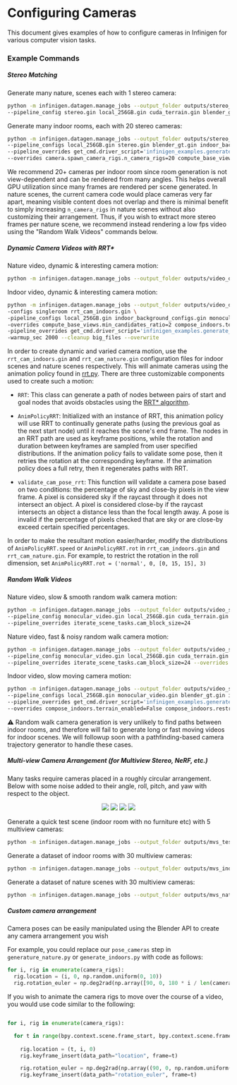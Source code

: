 # Configuring Cameras

This document gives examples of how to configure cameras in Infinigen for various computer vision tasks.

### Example Commands

##### Stereo Matching

Generate many nature, scenes each with 1 stereo camera:
```bash
python -m infinigen.datagen.manage_jobs --output_folder outputs/stereo_nature --num_scenes 30 \
--pipeline_config stereo.gin local_256GB.gin cuda_terrain.gin blender_gt.gin --configs high_quality_terrain
```

Generate many indoor rooms, each with 20 stereo cameras:
```bash
python -m infinigen.datagen.manage_jobs --output_folder outputs/stereo_indoors --num_scenes 30 \
--pipeline_configs local_256GB.gin stereo.gin blender_gt.gin indoor_background_configs.gin --configs singleroom \
--pipeline_overrides get_cmd.driver_script='infinigen_examples.generate_indoors' \
--overrides camera.spawn_camera_rigs.n_camera_rigs=20 compute_base_views.min_candidates_ratio=2 compose_indoors.terrain_enabled=False compose_indoors.restrict_single_supported_roomtype=True
```

We recommend 20+ cameras per indoor room since room generation is not view-dependent and can be rendered from many angles. This helps overall GPU utilization since many frames are rendered per scene generated. In nature scenes, the current camera code would place cameras very far apart, meaning visible content does not overlap and there is minimal benefit to simply increasing `n_camera_rigs` in nature scenes without also customizing their arrangement. Thus, if you wish to extract more stereo frames per nature scene, we recommend instead rendering a low fps video using the "Random Walk Videos" commands below. 

##### Dynamic Camera Videos with RRT*

Nature video, dynamic & interesting camera motion:

```bash
python -m infinigen.datagen.manage_jobs --output_folder outputs/video_dynamic_nature --num_scenes 30 --configs high_quality_terrain.gin rrt_cam_nature.gin --pipeline_configs local_256GB.gin blender_gt.gin monocular_video --pipeline_overrides manage_datagen_jobs.num_concurrent=15 iterate_scene_tasks.cam_block_size=24 iterate_scene_tasks.frame_range=[1,200] --overrides fine_terrain.mesher_backend=OcMesher --warmup_sec 2000 --cleanup big_files --overwrite
```

Indoor video, dynamic & interesting camera motion:

```bash
python -m infinigen.datagen.manage_jobs --output_folder outputs/video_dynamic_indoor --num_scenes 30 \
-configs singleroom rrt_cam_indoors.gin \
-pipeline_configs local_256GB.gin indoor_background_configs.gin monocular_video \
-overrides compute_base_views.min_candidates_ratio=2 compose_indoors.terrain_enabled=False compose_indoors.restrict_single_supported_roomtype=True \
-pipeline_overrides get_cmd.driver_script='infinigen_examples.generate_indoors' iterate_scene_tasks.frame_range=[1,300] \
-warmup_sec 2000 --cleanup big_files --overwrite
```

In order to create dynamic and varied camera motion, use the `rrt_cam_indoors.gin` and `rrt_cam_nature.gin` configuration files for indoor scenes and nature scenes respectively. This will animate cameras using the animation policy found in [rrt.py](../infinigen/core/util/rrt.py/.py). There are three customizable components used to create such a motion:

- `RRT`: This class can generate a path of nodes between pairs of start and goal nodes that avoids obstacles using the [RRT* algorithm](https://en.wikipedia.org/wiki/Rapidly_exploring_random_tree).

- `AnimPolicyRRT`: Initialized with an instance of RRT, this animation policy will use RRT to continually generate paths (using the previous goal as the next start node) until it reaches the scene's end frame. The nodes in an RRT path are used as keyframe positions, while the rotation and duration between keyframes are sampled from user specified distributions. If the animation policy fails to validate some pose, then it retries the rotation at the corresponding keyframe. If the animation policy does a full retry, then it regenerates paths with RRT.

- `validate_cam_pose_rrt`: This function will validate a camera pose based on two conditions: the percentage of sky and close-by pixels in the view frame. A pixel is considered sky if the raycast through it does not intersect an object. A pixel is considered close-by if the raycast intersects an object a distance less than the focal length away. A pose is invalid if the percentage of pixels checked that are sky or are close-by exceed certain specified percentages.

In order to make the resultant motion easier/harder, modify the distributions of `AnimPolicyRRT.speed` or `AnimPolicyRRT.rot` in `rrt_cam_indoors.gin` and `rrt_cam_nature.gin`. For example, to restrict the rotation in the roll dimension, set `AnimPolicyRRT.rot = ('normal', 0, [0, 15, 15], 3)`


##### Random Walk Videos

Nature video, slow & smooth random walk camera motion:
```bash
python -m infinigen.datagen.manage_jobs --output_folder outputs/video_smooth_nature --num_scenes 30 \
--pipeline_config monocular_video.gin local_256GB.gin cuda_terrain.gin blender_gt.gin --configs high_quality_terrain \
--pipeline_overrides iterate_scene_tasks.cam_block_size=24
```

Nature video, fast & noisy random walk camera motion:
```bash
python -m infinigen.datagen.manage_jobs --output_folder outputs/video_smooth_nature --num_scenes 30 \
--pipeline_config monocular_video.gin local_256GB.gin cuda_terrain.gin blender_gt.gin --configs high_quality_terrain noisy_video \
--pipeline_overrides iterate_scene_tasks.cam_block_size=24 --overrides configure_render_cycles.adaptive_threshold=0.05
```

Indoor video, slow moving camera motion:
```bash
python -m infinigen.datagen.manage_jobs --output_folder outputs/video_slow_indoor --num_scenes 30 \
--pipeline_configs local_256GB.gin monocular_video.gin blender_gt.gin indoor_background_configs.gin --configs singleroom \
--pipeline_overrides get_cmd.driver_script='infinigen_examples.generate_indoors' \
--overrides compose_indoors.terrain_enabled=False compose_indoors.restrict_single_supported_roomtype=True AnimPolicyRandomWalkLookaround.speed=0.5 AnimPolicyRandomWalkLookaround.step_range=0.5 compose_indoors.animate_cameras_enabled=True
```

:warning: Random walk camera generation is very unlikely to find paths between indoor rooms, and therefore will fail to generate long or fast moving videos for indoor scenes. We will followup soon with a pathfinding-based camera trajectory generator to handle these cases. 

##### Multi-view Camera Arrangement (for Multiview Stereo, NeRF, etc.)

Many tasks require cameras placed in a roughly circular arrangement. Below with some noise added to their angle, roll, pitch, and yaw with respect to the object.

<p align="center">
  <img src="images/multiview_stereo/mvs_indoors.png"/>
  <img src="images/multiview_stereo/mvs_indoors_2.png">
  <img src="images/multiview_stereo/mvs_nature.png"/>
  <img src="images/multiview_stereo/mvs_ocean.png"/>
</p>

Generate a quick test scene (indoor room with no furniture etc) with 5 multiview cameras:
```bash
python -m infinigen.datagen.manage_jobs --output_folder outputs/mvs_test --num_scenes 1 --configs multiview_stereo.gin fast_solve.gin no_objects.gin --pipeline_configs local_256GB.gin monocular.gin blender_gt.gin cuda_terrain.gin indoor_background_configs.gin --overrides camera.spawn_camera_rigs.n_camera_rigs=5 compose_nature.animate_cameras_enabled=False compose_indoors.restrict_single_supported_roomtype=True --pipeline_overrides get_cmd.driver_script='infinigen_examples.generate_indoors' iterate_scene_tasks.n_camera_rigs=5
```

Generate a dataset of indoor rooms with 30 multiview cameras:
```bash
python -m infinigen.datagen.manage_jobs --output_folder outputs/mvs_indoors --num_scenes 30 --pipeline_configs local_256GB.gin monocular.gin blender_gt.gin indoor_background_configs.gin --configs singleroom.gin multiview_stereo.gin --pipeline_overrides get_cmd.driver_script='infinigen_examples.generate_indoors' iterate_scene_tasks.n_camera_rigs=30 --overrides compose_indoors.restrict_single_supported_roomtype=True camera.spawn_camera_rigs.n_camera_rigs=30 
```

Generate a dataset of nature scenes with 30 multiview cameras:
```bash
python -m infinigen.datagen.manage_jobs --output_folder outputs/mvs_nature --num_scenes 30 --configs multiview_stereo.gin --pipeline_configs local_256GB.gin monocular.gin blender_gt.gin cuda_terrain.gin --overrides camera.spawn_camera_rigs.n_camera_rigs=30 compose_nature.animate_cameras_enabled=False --pipeline_overrides iterate_scene_tasks.n_camera_rigs=30
```

##### Custom camera arrangement

Camera poses can be easily manipulated using the Blender API to create any camera arrangement you wish

For example, you could replace our `pose_cameras` step in `generature_nature.py` or `generate_indoors.py` with code as follows:

```python
for i, rig in enumerate(camera_rigs):
  rig.location = (i, 0, np.random.uniform(0, 10))
  rig.rotation_euler = np.deg2rad(np.array([90, 0, 180 * i / len(camera_rigs)]))
```

If you wish to animate the camera rigs to move over the course of a video, you would use code similar to the following:

```python

for i, rig in enumerate(camera_rigs):

  for t in range(bpy.context.scene.frame_start, bpy.context.scene.frame_end + 1):
    
    rig.location = (t, i, 0) 
    rig.keyframe_insert(data_path="location", frame=t)

    rig.rotation_euler = np.deg2rad(np.array((90, 0, np.random.uniform(-10, 10))))
    rig.keyframe_insert(data_path="rotation_euler", frame=t)
```